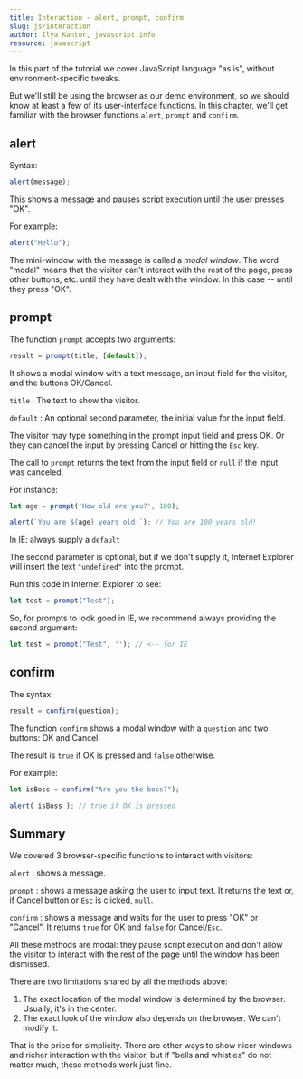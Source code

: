 ```yaml
---
title: Interaction - alert, prompt, confirm
slug: js/interaction
author: Ilya Kantor, javascript.info
resource: javascript
---
```


In this part of the tutorial we cover JavaScript language "as is", without environment-specific tweaks.

But we'll still be using the browser as our demo environment, so we should know at least a few of its user-interface functions. In this chapter, we'll get familiar with the browser functions `alert`, `prompt` and `confirm`.

## alert

Syntax:

```js
alert(message);
```

This shows a message and pauses script execution until the user presses "OK".

For example:

```js
alert("Hello");
```

The mini-window with the message is called a *modal window*. The word "modal" means that the visitor can't interact with the rest of the page, press other buttons, etc. until they have dealt with the window. In this case -- until they press "OK".

## prompt

The function `prompt` accepts two arguments:

```js
result = prompt(title, [default]);
```

It shows a modal window with a text message, an input field for the visitor, and the buttons OK/Cancel.

`title`
: The text to show the visitor.

`default`
: An optional second parameter, the initial value for the input field.

The visitor may type something in the prompt input field and press OK. Or they can cancel the input by pressing Cancel or hitting the `Esc` key.

The call to `prompt` returns the text from the input field or `null` if the input was canceled.

For instance:

```js
let age = prompt('How old are you?', 100);

alert(`You are ${age} years old!`); // You are 100 years old!
```

<div class="warn-imp">
<span class="header-imp">In IE: always supply a <code>default</code></span>
<span class="content">

The second parameter is optional, but if we don't supply it, Internet Explorer will insert the text `"undefined"` into the prompt.

Run this code in Internet Explorer to see:

```js
let test = prompt("Test");
```

So, for prompts to look good in IE, we recommend always providing the second argument:

```js
let test = prompt("Test", ''); // <-- for IE
```
</span>
</div>

## confirm

The syntax:

```js
result = confirm(question);
```

The function `confirm` shows a modal window with a `question` and two buttons: OK and Cancel.

The result is `true` if OK is pressed and `false` otherwise.

For example:

```js
let isBoss = confirm("Are you the boss?");

alert( isBoss ); // true if OK is pressed
```

## Summary

We covered 3 browser-specific functions to interact with visitors:

`alert`
: shows a message.

`prompt`
: shows a message asking the user to input text. It returns the text or, if Cancel button or `Esc` is clicked, `null`.

`confirm`
: shows a message and waits for the user to press "OK" or "Cancel". It returns `true` for OK and `false` for Cancel/`Esc`.

All these methods are modal: they pause script execution and don't allow the visitor to interact with the rest of the page until the window has been dismissed.

There are two limitations shared by all the methods above:

1. The exact location of the modal window is determined by the browser. Usually, it's in the center.
2. The exact look of the window also depends on the browser. We can't modify it.

That is the price for simplicity. There are other ways to show nicer windows and richer interaction with the visitor, but if "bells and whistles" do not matter much, these methods work just fine.